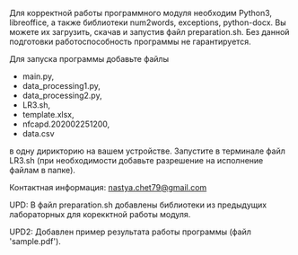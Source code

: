 Для корректной работы программного модуля необходим Python3, libreoffice, а также библиотеки num2words, exceptions, python-docx.
Вы можете их загрузить, скачав и запустив файл preparation.sh. Без данной подготовки работоспособность программы не гарантируется.

Для запуска программы добавьте файлы

- main.py,
- data_processing1.py,
- data_processing2.py,
- LR3.sh,
- template.xlsx,
- nfcapd.202002251200,
- data.csv

в одну дирикторию на вашем устройстве.
Запустите в терминале файл LR3.sh (при необходимости добавьте разрешение на исполнение файлам в папке).

Контактная информация: nastya.chet79@gmail.com

UPD: В файл preparation.sh добавлены библиотеки из предыдущих лабораторных для корекктной работы модуля.

UPD2: Добавлен пример результата работы программы (файл 'sample.pdf').
